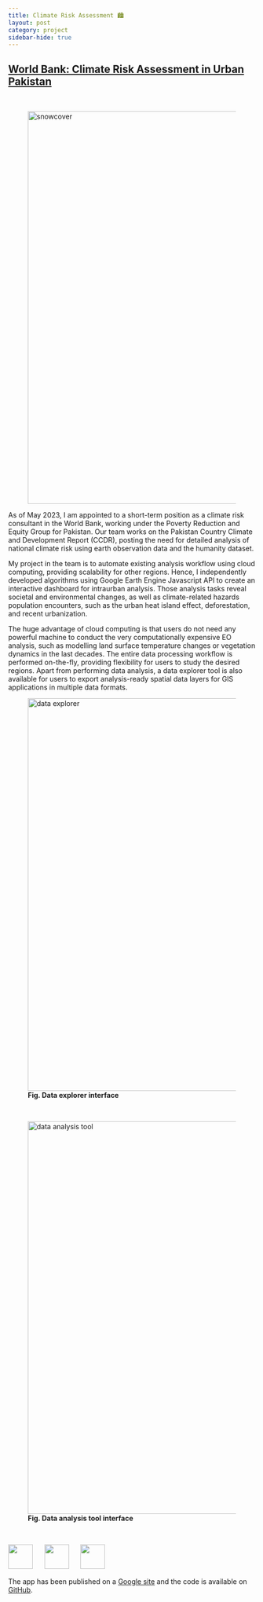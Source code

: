```yaml
---
title: Climate Risk Assessment 🏙️
layout: post
category: project
sidebar-hide: true
---
```


## [World Bank: Climate Risk Assessment in Urban Pakistan](https://sites.google.com/view/intraurban/home)


<br>

<figure>
	<img src="{{ 'assets/images/night.jpg' | relative_url }}" alt="snowcover"  width="800" />
</figure>

As of May 2023, I am appointed to a short-term position as a climate risk consultant in the World Bank, working under the Poverty Reduction and Equity Group for Pakistan. Our team works on the Pakistan Country Climate and Development Report (CCDR), posting the need for detailed analysis of national climate risk using earth observation data and the humanity dataset. 

My project in the team is to automate existing analysis workflow using cloud computing, providing scalability for other regions. Hence, I independently developed algorithms using Google Earth Engine Javascript API to create an interactive dashboard for intraurban analysis. Those analysis tasks reveal societal and environmental changes, as well as climate-related hazards population encounters, such as the urban heat island effect, deforestation, and recent urbanization. 

The huge advantage of cloud computing is that users do not need any powerful machine to conduct the very computationally expensive EO analysis, such as modelling land surface temperature changes or vegetation dynamics in the last decades. The entire data processing workflow is performed on-the-fly, providing flexibility for users to study the desired regions. Apart from performing data analysis, a data explorer tool is also available for users to export analysis-ready spatial data layers for GIS applications in multiple data formats.

<figure>
	<img src="{{ 'assets/images/explore.gif' | relative_url }}" alt="data explorer"  width="800" />
	<figcaption><b>Fig. Data explorer interface</b></figcaption>
</figure>

<br>

<figure>
	<img src="{{ 'assets/images/analysis.gif' | relative_url }}" alt="data analysis tool"  width="800" />
	<figcaption><b>Fig. Data analysis tool interface</b></figcaption>
</figure>

<br>

<p float="left">
  <img src="https://raw.githubusercontent.com/FortAwesome/Font-Awesome/6.x/svgs/brands/github.svg" width="50" height="50">
  &nbsp;&nbsp;&nbsp;&nbsp;
  <img src="https://raw.githubusercontent.com/FortAwesome/Font-Awesome/6.x/svgs/solid/earth-europe.svg" width="50" height="50">
  &nbsp;&nbsp;&nbsp;&nbsp;
  <img src="https://raw.githubusercontent.com/FortAwesome/Font-Awesome/6.x/svgs/brands/js.svg" width="50" height="50">
</p>

The app has been published on a [Google site](https://sites.google.com/view/intraurban/home) and the code is available on [GitHub](https://github.com/pinkychow1010/wb-pak-intraurban).